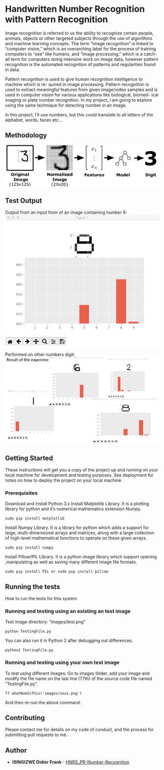 # Handwritten Number Recognition with Pattern Recognition

Image recognition is referred to us the ability to recognize certain people, animals, objects or other targeted subjects through the use of algorithms and machine learning concepts. The term “image recognition” is linked to “computer vision,” which is an overarching label for the process of training computers to “see” like humans, and “image processing,” which is a catch-all term for computers doing intensive work on image data, however pattern recognition is the automated recognition of patterns and regularities found in data.

Pattern recognition is used to give human recognition intelligence to machine which is re- quired in image processing. Pattern recognition is used to extract meaningful features from given image/video samples and is used in computer vision for various applications like biological, biomed- ical imaging or plate number recognition. In my project, i am going to explore using the same technique for detecting number in an image. 

In this project, I’ll use numbers, but this could translate to all letters of the alphabet, words, faces etc...

## Methodology 
![alt text](https://github.com/FrankDidier/HNRS_PR-Number-Recognition/blob/master/ter.png "Stages of Experiment")


## Test Output

Output from an input from of an image containing number 8: 
![alt text](https://github.com/FrankDidier/HNRS_PR-Number-Recognition/blob/master/A.jpeg "Output from an input from of an image containing number 8")

Performed on other numbers digit: 
![alt text](https://github.com/FrankDidier/HNRS_PR-Number-Recognition/blob/master/result.jpeg "Results:performed on other number digit")

## Getting Started

These instructions will get you a copy of the project up and running on your local machine for development and testing purposes. See deployment for notes on how to deploy the project on your local machine.

### Prerequisites

Download and install Python 3.x
Install Matplotlib Library.
It is a plotting library for python and it’s numerical mathematics extension Numpy.

```
sudo pip install matplotlib
```
Install Numpy Library.
It is a library for python which adds a support for large, multi-dimensional arrays and matrices, along with a large collection of high-level mathematical functions to operate on these given arrays.

```
sudo pip install numpy
```
Install Pillow/PIL Library.
It is a python image library which support opening ,manipulating as well as saving many different image file formats.

```
sudo pip install PIL or sudo pip install pillow
```

## Running the tests

How to run the tests for this system

### Running and testing using an existing an test image

Test image directory: ”images/test.png”

```
python TestingFile.py
```
You can also run it in Python 2 after debugging out differences.

```
python2 TestingFile.py
```

### Running and testing using your own test image

To test using different images: 
Go to images folder, add your image and modify the file name on the last line (77th) of the source code file named ”TestingFile.py”.

```
77 whatNumIsThis('images/xxxx.png')
```
And then re-run the above command.


## Contributing

Please contact me for details on my code of conduct, and the process for submitting pull requests to me.


## Author

* **ISINGIZWE Didier Frank** - [HNRS_PR-Number-Recognition](https://github.com/HNRS_PR-Number-Recognition)
